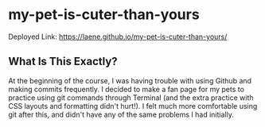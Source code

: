 # my-pet-is-cuter-than-yours

Deployed Link: 
https://laene.github.io/my-pet-is-cuter-than-yours/

## What Is This Exactly?

At the beginning of the course, I was having trouble with using Github and making commits frequently. I decided to make a fan page for my pets to practice using git commands through Terminal (and the extra practice with CSS layouts and formatting didn't hurt!). I felt much more comfortable using git after this, and didn't have any of the same problems I had initially.
